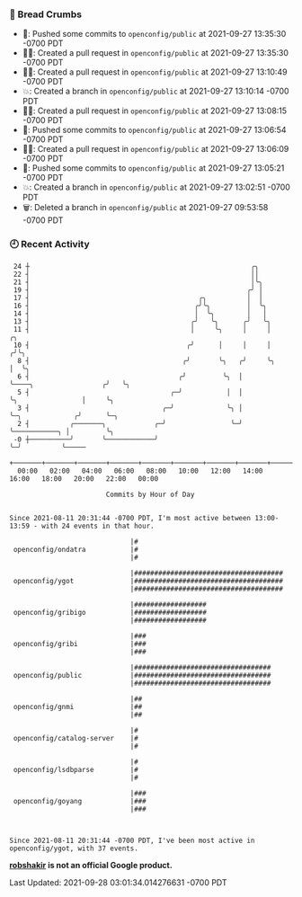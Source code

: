 ### 🍞 Bread Crumbs

 * 🚢: Pushed some commits to `openconfig/public` at 2021-09-27 13:35:30 -0700 PDT
 * ✍🏼: Created a pull request in `openconfig/public` at 2021-09-27 13:35:30 -0700 PDT
 * ✍🏼: Created a pull request in `openconfig/public` at 2021-09-27 13:10:49 -0700 PDT
 * 💥: Created a branch in `openconfig/public` at 2021-09-27 13:10:14 -0700 PDT
 * ✍🏼: Created a pull request in `openconfig/public` at 2021-09-27 13:08:15 -0700 PDT
 * 🚢: Pushed some commits to `openconfig/public` at 2021-09-27 13:06:54 -0700 PDT
 * ✍🏼: Created a pull request in `openconfig/public` at 2021-09-27 13:06:09 -0700 PDT
 * 🚢: Pushed some commits to `openconfig/public` at 2021-09-27 13:05:21 -0700 PDT
 * 💥: Created a branch in `openconfig/public` at 2021-09-27 13:02:51 -0700 PDT
 * 🗑: Deleted a branch in `openconfig/public` at 2021-09-27 09:53:58 -0700 PDT

### 🕘 Recent Activity
```
 24 ┼                                                       ╭╮
 22 ┤                                                       ││
 21 ┤                                                       │╰╮
 19 ┤                                                      ╭╯ │
 17 ┤                                          ╭╮          │  │
 16 ┤                                         ╭╯╰╮         │  ╰╮
 14 ┤                                         │  ╰╮        │   │
 13 ┤                                        ╭╯   ╰╮      ╭╯   ╰╮
 11 ┤                                        │     ╰╮     │     │                         ╭╮
 10 ┤                                       ╭╯      │     │     │                        ╭╯╰╮
  8 ┤                                      ╭╯       ╰╮   ╭╯     ╰╮                       │  ╰╮
  6 ┤                                     ╭╯         ╰╮  │       ╰────╮                 ╭╯   ╰╮
  5 ┤                                   ╭─╯           │  │            ╰╮                │     ╰╮
  3 ┤                                 ╭─╯             ╰╮ │             ╰─╮             ╭╯      ╰─╮
  2 ┤          ╭───────╮            ╭─╯                ╰─╯               ╰───────────╮ │         ╰╮
 -0 ┼──────────╯       ╰────────────╯                                                ╰─╯          ╰─────
    +───────+───────+───────+───────+───────+───────+───────+───────+───────+───────+───────+───────+────
  00:00   02:00   04:00   06:00   08:00   10:00   12:00   14:00   16:00   18:00   20:00   22:00   00:00   

						Commits by Hour of Day


Since 2021-08-11 20:31:44 -0700 PDT, I'm most active between 13:00-13:59 - with 24 events in that hour.

```



```
                              |#
 openconfig/ondatra           |#
                              |#

                              |#####################################
 openconfig/ygot              |#####################################
                              |#####################################

                              |##################
 openconfig/gribigo           |##################
                              |##################

                              |###
 openconfig/gribi             |###
                              |###

                              |##################################
 openconfig/public            |##################################
                              |##################################

                              |##
 openconfig/gnmi              |##
                              |##

                              |#
 openconfig/catalog-server    |#
                              |#

                              |#
 openconfig/lsdbparse         |#
                              |#

                              |###
 openconfig/goyang            |###
                              |###



Since 2021-08-11 20:31:44 -0700 PDT, I've been most active in openconfig/ygot, with 37 events.

```
**[robshakir](mailto:robjs@google.com) is not an official Google product.**  


Last Updated: 2021-09-28 03:01:34.014276631 -0700 PDT
